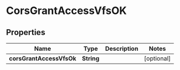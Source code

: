 # CorsGrantAccessVfsOK

## Properties

| Name                     | Type       | Description | Notes      |
| ------------------------ | ---------- | ----------- | ---------- |
| **corsGrantAccessVfsOk** | **String** |             | [optional] |
